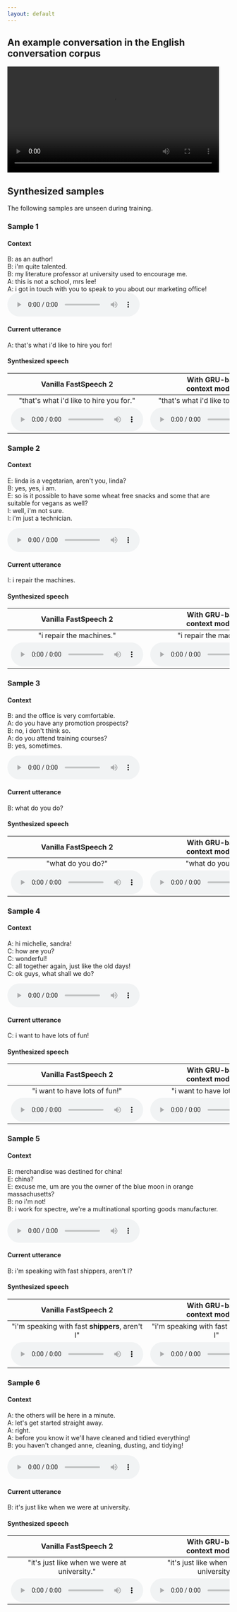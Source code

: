```yaml
---
layout: default
---
```


## An example conversation in the English conversation corpus

<video width="480" controls>
  <source src="static/example.mp4" type="video/mp4">
  Your browser does not support the video tag. Please open static/example.mp4.
</video>

## Synthesized samples
The following samples are unseen during training.
### Sample 1
#### Context
B: as an author!  
B: i'm quite talented.  
B: my literature professor at university used to encourage me.  
A: this is not a school, mrs lee!  
A: i got in touch with you to speak to you about our marketing office!  
<audio controls="controls" src="https://thuhcsi.github.io/mm2022-conversational-tts/static/78-0-43-A-0-context.wav" type="audio/wav"></audio>

#### Current utterance
A: that's what i'd like to hire you for!

#### Synthesized speech

| Vanilla FastSpeech 2 | With GRU-based <br> context modeling | With DialogueGCN-based <br> context modeling | (Proposed) With MSRGCN-based <br> context modeling |
| :--: | :--: | :--: | :--: |
| "that's what i'd like to hire you for." | "that's what i'd like to hire you for." | "that's what i'd like to hire you **for**." | "that's what i'd like to **hire** you for." |
| <audio controls><source src="https://thuhcsi.github.io/mm2022-conversational-tts/static/78-0-43-A-1-vanilla.wav" type="audio/wav"></audio> | <audio controls><source src="https://thuhcsi.github.io/mm2022-conversational-tts/static/78-0-43-A-2-gru.wav" type="audio/wav"></audio> | <audio controls><source src="https://thuhcsi.github.io/mm2022-conversational-tts/static/78-0-43-A-3-dialoguegcn.wav" type="audio/wav"></audio> | <audio controls><source src="https://thuhcsi.github.io/mm2022-conversational-tts/static/78-0-43-A-4-proposed.wav" type="audio/wav"></audio> |

### Sample 2
#### Context
E: linda is a vegetarian, aren't you, linda?  
B: yes, yes, i am.  
E: so is it possible to have some wheat free snacks and some that are suitable for vegans as well?  
I: well, i'm not sure.  
I: i'm just a technician.  

<audio controls="controls" src="https://thuhcsi.github.io/mm2022-conversational-tts/static/80-5-28-I-0-context.wav" type="audio/wav"></audio>

#### Current utterance
I: i repair the machines.  

#### Synthesized speech

| Vanilla FastSpeech 2 | With GRU-based <br> context modeling | With DialogueGCN-based <br> context modeling | (Proposed) With MSRGCN-based <br> context modeling |
| :--: | :--: | :--: | :--: |
| "i repair the machines." | "i repair the machines." | "i repair the machines." | "i **repair** the machines." |
| <audio controls><source src="https://thuhcsi.github.io/mm2022-conversational-tts/static/80-5-28-I-1-vanilla.wav" type="audio/wav"></audio> | <audio controls><source src="https://thuhcsi.github.io/mm2022-conversational-tts/static/80-5-28-I-2-gru.wav" type="audio/wav"></audio> | <audio controls><source src="https://thuhcsi.github.io/mm2022-conversational-tts/static/80-5-28-I-3-dialoguegcn.wav" type="audio/wav"></audio> | <audio controls><source src="https://thuhcsi.github.io/mm2022-conversational-tts/static/80-5-28-I-4-proposed.wav" type="audio/wav"></audio> |

### Sample 3
#### Context
B: and the office is very comfortable.  
A: do you have any promotion prospects?  
B: no, i don't think so.  
A: do you attend training courses?  
B: yes, sometimes.  

<audio controls="controls" src="https://thuhcsi.github.io/mm2022-conversational-tts/static/80-0-19-B-0-context.wav" type="audio/wav"></audio>

#### Current utterance
B: what do you do?

#### Synthesized speech

| Vanilla FastSpeech 2 | With GRU-based <br> context modeling | With DialogueGCN-based <br> context modeling | (Proposed) With MSRGCN-based <br> context modeling |
| :--: | :--: | :--: | :--: |
| "what do you do?" | "what do you do?" | "what do you do?" | "what do you **do**?" |
| <audio controls><source src="https://thuhcsi.github.io/mm2022-conversational-tts/static/80-0-19-B-1-vanilla.wav" type="audio/wav"></audio> | <audio controls><source src="https://thuhcsi.github.io/mm2022-conversational-tts/static/80-0-19-B-2-gru.wav" type="audio/wav"></audio> | <audio controls><source src="https://thuhcsi.github.io/mm2022-conversational-tts/static/80-0-19-B-3-dialoguegcn.wav" type="audio/wav"></audio> | <audio controls><source src="https://thuhcsi.github.io/mm2022-conversational-tts/static/80-0-19-B-4-proposed.wav" type="audio/wav"></audio> |

### Sample 4
#### Context
A: hi michelle, sandra!  
C: how are you?  
C: wonderful!  
C: all together again, just like the old days!  
C: ok guys, what shall we do?  

<audio controls="controls" src="https://thuhcsi.github.io/mm2022-conversational-tts/static/76-0-26-C-0-context.wav" type="audio/wav"></audio>

#### Current utterance
C: i want to have lots of fun!

#### Synthesized speech

| Vanilla FastSpeech 2 | With GRU-based <br> context modeling | With DialogueGCN-based <br> context modeling | (Proposed) With MSRGCN-based <br> context modeling |
| :--: | :--: | :--: | :--: |
| "i want to have lots of fun!" | "i want to have lots of fun!" | "i want to have lots of fun!" | "i want to have lots of **fun**!" |
| <audio controls><source src="https://thuhcsi.github.io/mm2022-conversational-tts/static/76-0-26-C-1-vanilla.wav" type="audio/wav"></audio> | <audio controls><source src="https://thuhcsi.github.io/mm2022-conversational-tts/static/76-0-26-C-2-gru.wav" type="audio/wav"></audio> | <audio controls><source src="https://thuhcsi.github.io/mm2022-conversational-tts/static/76-0-26-C-3-dialoguegcn.wav" type="audio/wav"></audio> | <audio controls><source src="https://thuhcsi.github.io/mm2022-conversational-tts/static/76-0-26-C-4-proposed.wav" type="audio/wav"></audio> |

### Sample 5
#### Context
B: merchandise was destined for china!  
E: china?  
E: excuse me, um are you the owner of the blue moon in orange massachusetts?  
B: no i'm not!  
B: i work for spectre, we're a multinational sporting goods manufacturer.  

<audio controls="controls" src="https://thuhcsi.github.io/mm2022-conversational-tts/static/78-3-63-B-0-context.wav" type="audio/wav"></audio>

#### Current utterance
B: i'm speaking with fast shippers, aren't I?

#### Synthesized speech

| Vanilla FastSpeech 2 | With GRU-based <br> context modeling | With DialogueGCN-based <br> context modeling | (Proposed) With MSRGCN-based <br> context modeling |
| :--: | :--: | :--: | :--: |
| "i'm speaking with fast **shippers**, aren't I" | "i'm speaking with fast shippers, aren't I" | "i'm speaking with **fast** shippers, aren't I" | "i'm speaking with **fast shippers**, **aren't** I" |
| <audio controls><source src="https://thuhcsi.github.io/mm2022-conversational-tts/static/78-3-63-B-1-vanilla.wav" type="audio/wav"></audio> | <audio controls><source src="https://thuhcsi.github.io/mm2022-conversational-tts/static/78-3-63-B-2-gru.wav" type="audio/wav"></audio> | <audio controls><source src="https://thuhcsi.github.io/mm2022-conversational-tts/static/78-3-63-B-3-dialoguegcn.wav" type="audio/wav"></audio> | <audio controls><source src="https://thuhcsi.github.io/mm2022-conversational-tts/static/78-3-63-B-4-proposed.wav" type="audio/wav"></audio> |

### Sample 6
#### Context
A: the others will be here in a minute.  
A: let's get started straight away.  
A: right.  
A: before you know it we'll have cleaned and tidied everything!  
B: you haven't changed anne, cleaning, dusting, and tidying!  

<audio controls="controls" src="https://thuhcsi.github.io/mm2022-conversational-tts/static/76-0-14-B-0-context.wav" type="audio/wav"></audio>

#### Current utterance
B: it's just like when we were at university.

#### Synthesized speech

| Vanilla FastSpeech 2 | With GRU-based <br> context modeling | With DialogueGCN-based <br> context modeling | (Proposed) With MSRGCN-based <br> context modeling |
| :--: | :--: | :--: | :--: |
| "it's just like when we were at university." | "it's just like when we were at university." | "it's **just** like when we were at university." | "it's just like **when we were** at **university**." |
| <audio controls><source src="https://thuhcsi.github.io/mm2022-conversational-tts/static/76-0-14-B-1-vanilla.wav" type="audio/wav"></audio> | <audio controls><source src="https://thuhcsi.github.io/mm2022-conversational-tts/static/76-0-14-B-2-gru.wav" type="audio/wav"></audio> | <audio controls><source src="https://thuhcsi.github.io/mm2022-conversational-tts/static/76-0-14-B-3-dialoguegcn.wav" type="audio/wav"></audio> | <audio controls><source src="https://thuhcsi.github.io/mm2022-conversational-tts/static/76-0-14-B-4-proposed.wav" type="audio/wav"></audio> |
